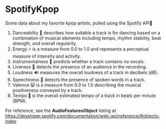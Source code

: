 # SpotifyKpop
Some data about my favorite kpop artists, pulled using the Spotify API🤪

1. Danceability 💃 describes how suitable a track is for dancing based on a combination of musical elements including tempo, rhythm stability, beat strength, and overall regularity.
2. Energy ⚡ is a measure from 0.0 to 1.0 and represents a perceptual measure of intensity and activity.
3. Instrumentalness 🎻 predicts whether a track contains no vocals.
4. Liveness 🎤 detects the presence of an audience in the recording.
5. Loudness 🔊 measures the overall loudness of a track in decibels (dB).
6. Speechiness 🙊 detects the presence of spoken words in a track.
7. Valence 😺 is a measure from 0.0 to 1.0 describing the musical positiveness conveyed by a track.
8. Tempo 🎼 is the overall estimated tempo of a track in beats per minute (BPM).

For reference, see the **AudioFeaturesObject** listing at https://developer.spotify.com/documentation/web-api/reference/#objects-index
